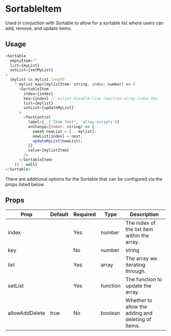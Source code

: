 # SortableItem

Used in conjuction with Sortable to allow for a sortable list where users can add, remove, and update items.

## Usage

``` js
<Sortable
  emptyItem=""
  list={myList}
  setList={setMyList}
>
  {mylist && mylist.length
    ? mylist.map((mylistItem: string, index: number) => (
      <SortableItem
        index={index}
        key={index} // eslint-disable-line react/no-array-index-key
        list={mylist}
        setList={updateMyList}
      >
        <TextControl
          label={__('Item Text', 'alley-scripts')}
          onChange={(next: string) => {
            const newList = [...mylist];
            newList[index] = next;
            updateMyList(newList);
          }}
          value={mylistItem}
        />
      </SortableItem>
    )) : null}
</Sortable>
```

There are additional options for the Sortable that can be configured via the
props listed below.

## Props

| Prop    | Default | Required | Type     | Description                                  |
|---------|---------|----------|----------|----------------------------------------------|
| index   |         | Yes      | number   | The index of the list item within the array. |
| key     |         | No       | number   | string                                       |
| list    |         | Yes      | array    | The array we iterating through.              |
| setList |         | Yes      | function | The function to update the array.            |
| allowAddDelete | true | No | boolean | Whether to allow the adding and deleting of items. |
